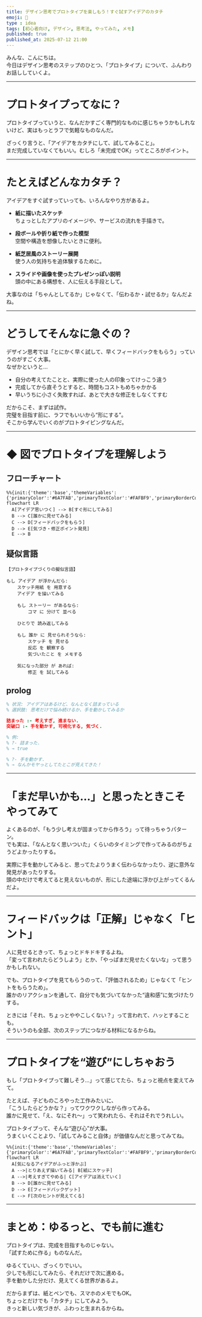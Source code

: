 ```yaml
---
title: デザイン思考でプロトタイプを楽しもう！すぐ試すアイデアのカタチ
emoji: 🎨
type : idea
tags: [初心者向け, デザイン, 思考法, やってみた, メモ]
published: true
published_at: 2025-07-12 21:00
---
```


みんな、こんにちは。  
今日はデザイン思考のステップのひとつ、「プロトタイプ」について、ふんわりお話ししていくよ。

---

# プロトタイプってなに？

プロトタイプっていうと、なんだかすごく専門的なものに感じちゃうかもしれないけど、実はもっとラフで気軽なものなんだ。

ざっくり言うと、「アイデアをカタチにして、試してみること」。  
まだ完成していなくてもいい。むしろ「未完成でOK」ってところがポイント。

---

# たとえばどんなカタチ？

アイデアをすぐ試すっていっても、いろんなやり方があるよ。

- **紙に描いたスケッチ**  
  ちょっとしたアプリのイメージや、サービスの流れを手描きで。

- **段ボールや折り紙で作った模型**  
  空間や構造を想像したいときに便利。

- **紙芝居風のストーリー展開**  
  使う人の気持ちを追体験するために。

- **スライドや画像を使ったプレゼンっぽい説明**  
  頭の中にある構想を、人に伝える手段として。

大事なのは「ちゃんとしてるか」じゃなくて、「伝わるか・試せるか」なんだよね。

---

# どうしてそんなに急ぐの？

デザイン思考では「とにかく早く試して、早くフィードバックをもらう」っていうのがすごく大事。  
なぜかというと…

- 自分の考えてたことと、実際に使った人の印象ってけっこう違う  
- 完成してから直そうとすると、時間もコストもめちゃかかる  
- 早いうちに小さく失敗すれば、あとで大きな修正をしなくてすむ  

だからこそ、まずは試作。  
完璧を目指す前に、ラフでもいいから“形にする”。  
そこから学んでいくのがプロトタイピングなんだ。

---

# ◆ 図でプロトタイプを理解しよう

## フローチャート
```mermaid
%%{init:{'theme':'base','themeVariables':{'primaryColor':'#6A7FAB','primaryTextColor':'#FAFBF9','primaryBorderColor':'#6A7FAB','lineColor':'#6A7FABCC','textColor':'#6A7FABCC','fontSize':'30px'}}}%%
flowchart LR
  A[アイデア思いつく] --> B[すぐ形にしてみる]
  B --> C[誰かに見せてみる]
  C --> D[フィードバックをもらう]
  D --> E[気づき・修正ポイント発見]
  E --> B
```

## 疑似言語
```
【プロトタイプづくりの擬似言語】

もし アイデア が浮かんだら:
    スケッチ用紙 を 用意する
    アイデア を描いてみる

    もし ストーリー があるなら:
        コマ に 分けて 並べる

    ひとりで 読み返してみる

    もし 誰か に 見せられそうなら:
        スケッチ を 見せる
        反応 を 観察する
        気づいたこと を メモする

    気になった部分 が あれば:
        修正 を 試してみる
```

## prolog
```prolog
% 状況: アイデアはあるけど、なんとなく詰まっている
% 選択肢: 思考だけで悩み続けるか、手を動かしてみるか

詰まった :- 考えすぎ, 進まない.
突破口 :- 手を動かす, 可視化する, 気づく.

% 例:
% ?- 詰まった.
% → true

% ?- 手を動かす.
% → なんかモヤっとしてたとこが見えてきた！
```

---

# 「まだ早いかも…」と思ったときこそやってみて

よくあるのが、「もう少し考えが固まってから作ろう」って待っちゃうパターン。  
でも実は、「なんとなく思いついた」くらいのタイミングで作ってみるのがちょうどよかったりする。

実際に手を動かしてみると、思ってたよりうまく伝わらなかったり、逆に意外な発見があったりする。  
頭の中だけで考えてると見えないものが、形にした途端に浮かび上がってくるんだよ。

---

# フィードバックは「正解」じゃなく「ヒント」

人に見せるときって、ちょっとドキドキするよね。  
「変って言われたらどうしよう」とか、「やっぱまだ見せたくないな」って思うかもしれない。

でも、プロトタイプを見てもらうのって、「評価されるため」じゃなくて「ヒントをもらうため」。  
誰かのリアクションを通して、自分でも気づいてなかった“違和感”に気づけたりする。

ときには「それ、ちょっとややこしくない？」って言われて、ハッとすることも。  
そういうのも全部、次のステップにつながる材料になるからね。

---

# プロトタイプを“遊び”にしちゃおう

もし「プロトタイプって難しそう…」って感じてたら、ちょっと視点を変えてみて。

たとえば、子どものころやった工作みたいに、  
「こうしたらどうかな？」ってワクワクしながら作ってみる。  
誰かに見せて、「え、なにそれ〜」って笑われたら、それはそれでうれしい。

プロトタイプって、そんな“遊び心”が大事。  
うまくいくことより、「試してみること自体」が価値なんだと思ってみてね。

```mermaid
%%{init:{'theme':'base','themeVariables':{'primaryColor':'#6A7FAB','primaryTextColor':'#FAFBF9','primaryBorderColor':'#6A7FAB','lineColor':'#6A7FABCC','textColor':'#6A7FABCC','fontSize':'30px'}}}%%
flowchart LR
  A[気になるアイデアがふっと浮かぶ]
  A -->|とりあえず描いてみる| B[紙にスケッチ]
  A -->|考えすぎてやめる| C[アイデアは消えていく]
  B --> D[誰かに見せてみる]
  D --> E[フィードバックゲット]
  E --> F[次のヒントが見えてくる]
```

---

# まとめ：ゆるっと、でも前に進む

プロトタイプは、完成を目指すものじゃない。  
「試すために作る」ものなんだ。

ゆるくていい、ざっくりでいい。  
少しでも形にしてみたら、それだけで次に進める。  
手を動かした分だけ、見えてくる世界があるよ。

だからまずは、紙とペンでも、スマホのメモでもOK。  
ちょっとだけでも「カタチ」にしてみよう。  
きっと新しい気づきが、ふわっと生まれるからね。
